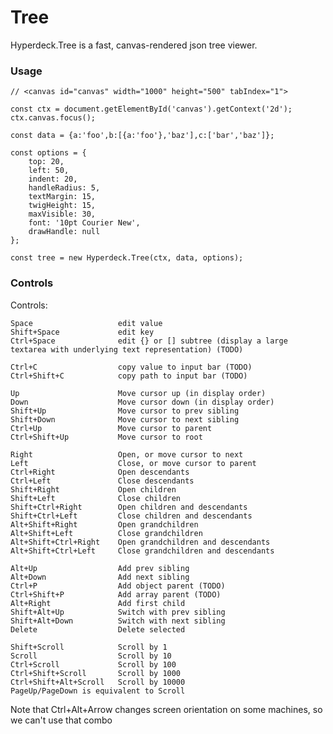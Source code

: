 # Tree

Hyperdeck.Tree is a fast, canvas-rendered json tree viewer.

### Usage

    // <canvas id="canvas" width="1000" height="500" tabIndex="1">

    const ctx = document.getElementById('canvas').getContext('2d');
    ctx.canvas.focus();

    const data = {a:'foo',b:[{a:'foo'},'baz'],c:['bar','baz']};

    const options = {
        top: 20,
        left: 50,
        indent: 20,
        handleRadius: 5,
        textMargin: 15,
        twigHeight: 15,
        maxVisible: 30,
        font: '10pt Courier New',
        drawHandle: null
    };

    const tree = new Hyperdeck.Tree(ctx, data, options);

### Controls

Controls:

    Space                   edit value
    Shift+Space             edit key
    Ctrl+Space              edit {} or [] subtree (display a large textarea with underlying text representation) (TODO)

    Ctrl+C                  copy value to input bar (TODO)
    Ctrl+Shift+C            copy path to input bar (TODO)

    Up                      Move cursor up (in display order)
    Down                    Move cursor down (in display order)
    Shift+Up                Move cursor to prev sibling
    Shift+Down              Move cursor to next sibling
    Ctrl+Up                 Move cursor to parent
    Ctrl+Shift+Up           Move cursor to root

    Right                   Open, or move cursor to next
    Left                    Close, or move cursor to parent
    Ctrl+Right              Open descendants
    Ctrl+Left               Close descendants
    Shift+Right             Open children
    Shift+Left              Close children
    Shift+Ctrl+Right        Open children and descendants
    Shift+Ctrl+Left         Close children and descendants
    Alt+Shift+Right         Open grandchildren
    Alt+Shift+Left          Close grandchildren
    Alt+Shift+Ctrl+Right    Open grandchildren and descendants
    Alt+Shift+Ctrl+Left     Close grandchildren and descendants

    Alt+Up                  Add prev sibling
    Alt+Down                Add next sibling
    Ctrl+P                  Add object parent (TODO)
    Ctrl+Shift+P            Add array parent (TODO)
    Alt+Right               Add first child
    Shift+Alt+Up            Switch with prev sibling
    Shift+Alt+Down          Switch with next sibling
    Delete                  Delete selected

    Shift+Scroll            Scroll by 1
    Scroll                  Scroll by 10
    Ctrl+Scroll             Scroll by 100
    Ctrl+Shift+Scroll       Scroll by 1000
    Ctrl+Shift+Alt+Scroll   Scroll by 10000
    PageUp/PageDown is equivalent to Scroll

Note that Ctrl+Alt+Arrow changes screen orientation on some machines, so we can't use that combo

